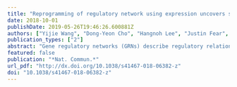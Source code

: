 ```yaml
---
title: "Reprogramming of regulatory network using expression uncovers sex-specific gene regulation in Drosophila"
date: 2018-10-01
publishDate: 2019-05-26T19:46:26.600881Z
authors: ["Yijie Wang", "Dong-Yeon Cho", "Hangnoh Lee", "Justin Fear", "Brian Oliver", "Teresa M Przytycka"]
publication_types: ["2"]
abstract: "Gene regulatory networks (GRNs) describe regulatory relationships between transcription factors (TFs) and their target genes. Computational methods to infer GRNs typically combine evidence across different conditions to infer context-agnostic networks. We develop a method, Network Reprogramming using EXpression (NetREX), that constructs a context-specific GRN given context-specific expression data and a context-agnostic prior network. NetREX remodels the prior network to obtain the topology that provides the best explanation for expression data. Because NetREX utilizes prior network topology, we also develop PriorBoost, a method that evaluates a prior network in terms of its consistency with the expression data. We validate NetREX and PriorBoost using the ``gold standard'' E. coli GRN from the DREAM5 network inference challenge and apply them to construct sex-specific Drosophila GRNs. NetREX constructed sex-specific Drosophila GRNs that, on all applied measures, outperform networks obtained from other methods indicating that NetREX is an important milestone toward building more accurate GRNs."
featured: false
publication: "*Nat. Commun.*"
url_pdf: "http://dx.doi.org/10.1038/s41467-018-06382-z"
doi: "10.1038/s41467-018-06382-z"
---
```


